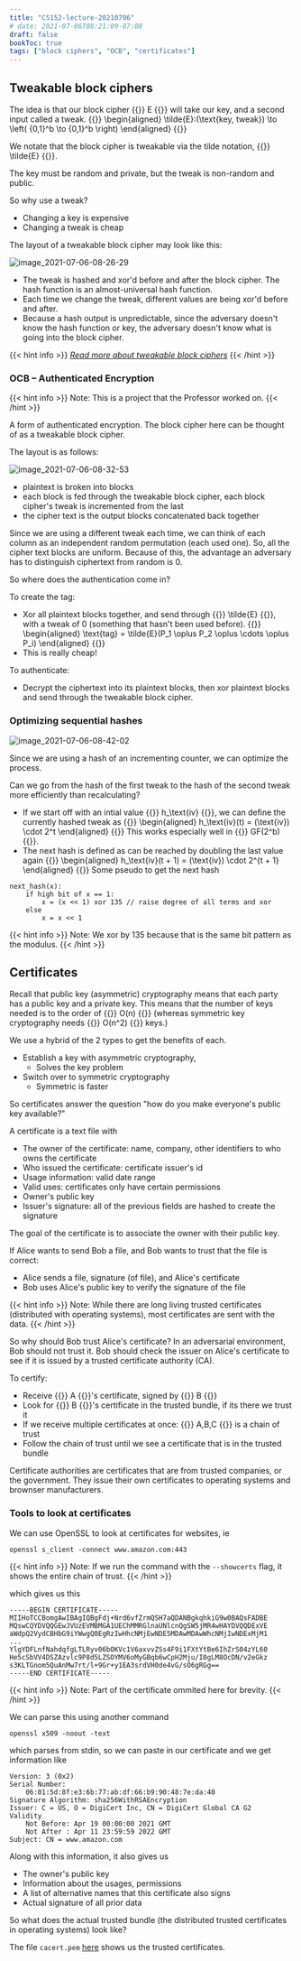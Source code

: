 ```yaml
---
title: "CS152-lecture-20210706"
# date: 2021-07-06T08:21:09-07:00
draft: false
bookToc: true
tags: ["block ciphers", "OCB", "certificates"]
---
```


## Tweakable block ciphers

The idea is that our block cipher {{<k>}} E {{</k>}} will take our key, and a second input called a tweak.
{{<k display>}}
\begin{aligned}
    \tilde{E}:(\text{key, tweak}) \to \left( \{0,1\}^b \to \{0,1\}^b \right)
\end{aligned}
{{</k>}}

We notate that the block cipher is tweakable via the tilde notation, {{<k>}} \tilde{E} {{</k>}}.

The key must be random and private, but the tweak is non-random and public.

So why use a tweak?

- Changing a key is expensive
- Changing a tweak is cheap

The layout of a tweakable block cipher may look like this:

![image_2021-07-06-08-26-29](/notes/image_2021-07-06-08-26-29.png)

- The tweak is hashed and xor'd before and after the block cipher. 
The hash function is an almost-universal hash function.
- Each time we change the tweak, different values are being xor'd before and after.
- Because a hash output is unpredictable, since the adversary doesn't know the hash function or key, the adversary doesn't know what is going into the block cipher.

{{< hint info >}}
[*Read more about tweakable block ciphers*](https://people.eecs.berkeley.edu/~daw/papers/tweak-crypto02.pdf)
{{< /hint >}}

### OCB – Authenticated Encryption

{{< hint info >}}
Note: This is a project that the Professor worked on.
{{< /hint >}}

A form of authenticated encryption.
The block cipher here can be thought of as a tweakable block cipher.

The layout is as follows:

![image_2021-07-06-08-32-53](/notes/image_2021-07-06-08-32-53.png)

- plaintext is broken into blocks
- each block is fed through the tweakable block cipher, each block cipher's tweak is incremented from the last
- the cipher text is the output blocks concatenated back together

Since we are using a different tweak each time, we can think of each column as an independent random permutation (each used one).
So, all the cipher text blocks are uniform.
Because of this, the advantage an adversary has to distinguish ciphertext from random is 0.

So where does the authentication come in?

To create the tag:

- Xor all plaintext blocks together, and send through {{<k>}} \tilde{E} {{</k>}}, with a tweak of 0 (something that hasn't been used before).
{{<k display>}}
\begin{aligned}
    \text{tag} = \tilde{E}(P_1 \oplus P_2 \oplus \cdots \oplus P_i)
\end{aligned}
{{</k>}}
- This is really cheap!

To authenticate:

- Decrypt the ciphertext into its plaintext blocks, then xor plaintext blocks and send through the tweakable block cipher.

### Optimizing sequential hashes

![image_2021-07-06-08-42-02](/notes/image_2021-07-06-08-42-02.png)

Since we are using a hash of an incrementing counter, we can optimize the process.

Can we go from the hash of the first tweak to the hash of the second tweak more efficiently than recalculating?

- If we start off with an intial value {{<k>}} h_\text{iv}  {{</k>}}, we can define the currently hashed tweak as
{{<k display>}}
\begin{aligned}
    h_\text{iv}(t) = (\text{iv}) \cdot 2^t
\end{aligned}
{{</k>}}
This works especially well in {{<k>}} GF(2^b) {{</k>}}.
- The next hash is defined as can be reached by doubling the last value again
{{<k display>}}
\begin{aligned}
    h_\text{iv}(t + 1) = (\text{iv}) \cdot 2^{t + 1}
\end{aligned}
{{</k>}}
Some pseudo to get the next hash
```
next_hash(x):
    if high bit of x == 1:
        x = (x << 1) xor 135 // raise degree of all terms and xor
    else
        x = x << 1
```

{{< hint info >}}
Note: We xor by 135 because that is the same bit pattern as the modulus.
{{< /hint >}}

## Certificates

Recall that public key (asymmetric) cryptography means that each party has a public key and a private key.
This means that the number of keys needed is to the order of {{<k>}} O(n) {{</k>}} (whereas symmetric key cryptography needs {{<k>}} O(n^2) {{</k>}} keys.)

We use a hybrid of the 2 types to get the benefits of each. 

- Establish a key with asymmetric cryptography,
    - Solves the key problem
- Switch over to symmetric cryptography
    - Symmetric is faster

So certificates answer the question "how do you make everyone's public key available?"

A certificate is a text file with

- The owner of the certificate: name, company, other identifiers to who owns the certificate
- Who issued the certificate: certificate issuer's id
- Usage information: valid date range
- Valid uses: certificates only have certain permissions
- Owner's public key
- Issuer's signature: all of the previous fields are hashed to create the signature

The goal of the certificate is to associate the owner with their public key.

If Alice wants to send Bob a file, and Bob wants to trust that the file is correct:

- Alice sends a file, signature (of file), and Alice's certificate
- Bob uses Alice's public key to verify the signature of the file

{{< hint info >}}
Note: While there are long living trusted certificates (distributed with operating systems), most certificates are sent with the data.
{{< /hint >}}

So why should Bob trust Alice's certificate?
In an adversarial environment, Bob should not trust it.
Bob should check the issuer on Alice's certificate to see if it is issued by a trusted certificate authority (CA).

To certify:

- Receive {{<k>}} A {{</k>}}'s certificate, signed by {{<k>}} B {{</k>}}
- Look for {{<k>}} B {{</k>}}'s certificate in the trusted bundle, if its there we trust it
- If we receive multiple certificates at once: {{<k>}} A,B,C {{</k>}} is a chain of trust
- Follow the chain of trust until we see a certificate that is in the trusted bundle

Certificate authorities are certificates that are from trusted companies, or the government.
They issue their own certificates to operating systems and brownser manufacturers.

### Tools to look at certificates

We can use OpenSSL to look at certificates for websites, ie

```
openssl s_client -connect www.amazon.com:443
```

{{< hint info >}}
Note: If we run the command with the `--showcerts` flag, it shows the entire chain of trust.
{{< /hint >}}

which gives us this

```
-----BEGIN CERTIFICATE-----
MIIHoTCCBomgAwIBAgIQBgFdj+Nrd6vfZrmQSH7aQDANBgkqhkiG9w0BAQsFADBE
MQswCQYDVQQGEwJVUzEVMBMGA1UEChMMRGlnaUNlcnQgSW5jMR4wHAYDVQQDExVE
aWdpQ2VydCBHbG9iYWwgQ0EgRzIwHhcNMjEwNDE5MDAwMDAwWhcNMjIwNDExMjM1
...
YlgYDFLnfNahdqfgLTLRyv06bOKVc1V6axvvZSs4F9i1FXtYtBe6IhZrS04zYL60
He5cSbVV4DSZAzvlc9P8d5LZSOYMV6oMyGBqb6wCpH2Mju/I0gLM8OcDN/v2eGkz
s3KLTGnom5QuAnMw7rt/l+9Gr+y1EA3srdVH0de4vG/sO6gRGg==
-----END CERTIFICATE-----
```

{{< hint info >}}
Note: Part of the certificate ommited here for brevity.
{{< /hint >}}

We can parse this using another command

```
openssl x509 -noout -text
```

which parses from stdin, so we can paste in our certificate and we get information like

```
Version: 3 (0x2)
Serial Number:
    06:01:5d:8f:e3:6b:77:ab:df:66:b9:90:48:7e:da:40
Signature Algorithm: sha256WithRSAEncryption
Issuer: C = US, O = DigiCert Inc, CN = DigiCert Global CA G2
Validity
    Not Before: Apr 19 00:00:00 2021 GMT
    Not After : Apr 11 23:59:59 2022 GMT
Subject: CN = www.amazon.com
```

Along with this information, it also gives us

- The owner's public key
- Information about the usages, permissions
- A list of alternative names that this certificate also signs
- Actual signature of all prior data

So what does the actual trusted bundle (the distributed trusted certificates in operating systems) look like?

The file `cacert.pem` [here](https://curl.se/docs/caextract.html) shows us the trusted certificates.

